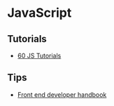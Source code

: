 # JavaScript

## Tutorials
* [60 JS Tutorials](https://codeburst.io/60-javascript-tutorials-walkthroughs-cb315cc1947e?gi=679a40e24471)

## Tips

* [Front end developer handbook](https://frontendmasters.com/books/front-end-handbook/2018/)

